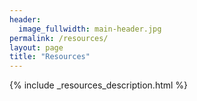 ```yaml
---
header:
  image_fullwidth: main-header.jpg
permalink: /resources/
layout: page
title: "Resources"
---
```


{% include _resources_description.html %}

